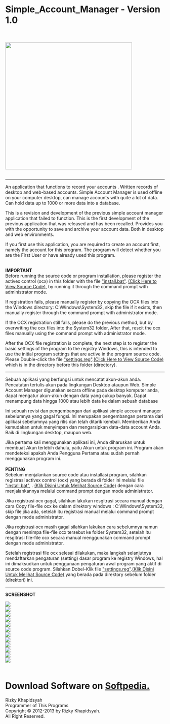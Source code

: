 # Simple_Account_Manager - Version 1.0
<br><br>
<img src="https://github.com/RizkyKhapidsyah/Simple_Account_Manager_v1.0/blob/master/certificate/Sertifikat%20100%25%20Bebas%20Malware%20-%20Simple%20Account%20Manager%20-%20Softpedia.PNG" width=400pt>
<br><br>
___
An application that functions to record your accounts . Written records of desktop and web-based accounts. Simple Account Manager is used offline on your computer desktop, can manage accounts with quite a lot of data. Can hold data up to 1000 or more data into a database.

This is a revision and development of the previous simple account manager application that failed to function. This is the first development of the previous application that was released and has been recalled. Provides you with the opportunity to save and archive your account data. Both in desktop and web environments.

If you first use this application, you are required to create an account first, namely the account for this program. The program will detect whether you are the First User or have already used this program.

<br>
<b>IMPORTANT</b><br>
Before running the source code or program installation, please register the activex control (ocx) in this folder with the 
file <a href="https://github.com/RizkyKhapidsyah/Simple_Account_Manager_v1.0/tree/master/%5BINSTALLER_PROJECT%5D/RikySoft/Simple%20Account%20Manager%20v1.0/activeX">"install.bat"</a>. <a href="https://github.com/RizkyKhapidsyah/Simple_Account_Manager_v1.0/blob/master/%5BINSTALLER_PROJECT%5D/RikySoft/Simple%20Account%20Manager%20v1.0/activeX/install.bat"> (Click Here to View Source Code)</a>, by running it through the command prompt with administrator mode.

If registration fails, please manually register by copying the OCX files into the Windows directory:
C:\Windows\System32, skip the file if it exists, then manually register through the command prompt with administrator mode.

If the OCX registration still fails, please do the previous method, but by overwriting the ocx files into the System32 folder,
After that, rescit the ocx files manually using the command prompt with administrator mode.

After the OCX file registration is complete, the next step is to register the basic settings of the program to the registry
Windows, this is intended to use the initial program settings that are active in the program source code. Please Double-click 
the file <a href="https://github.com/RizkyKhapidsyah/Simple_Account_Manager_v1.0/tree/master/%5BINSTALLER_PROJECT%5D/RikySoft/Simple%20Account%20Manager%20v1.0">"settings.reg"</a>.<a href="https://github.com/RizkyKhapidsyah/Simple_Account_Manager_v1.0/blob/master/%5BINSTALLER_PROJECT%5D/RikySoft/Simple%20Account%20Manager%20v1.0/settings.reg">(Click Here to View Source Code)<a> which is in the directory before this folder (directory).


_____________________________________________________________

Sebuah aplikasi yang berfungsi untuk mencatat akun-akun anda. Pencatatan tertulis akun pada lingkungan Desktop ataupun Web. Simple Account Manager digunakan secara offline pada desktop komputer anda, dapat mengatur akun-akun dengan data yang cukup banyak. Dapat menampung data hingga 1000 atau lebih data ke dalam sebuah database

Ini sebuah revisi dan pengembangan dari aplikasi simple account manager sebelumnya yang gagal fungsi. Ini merupakan pengembangan pertama dari aplikasi sebelumnya yang rilis dan telah ditarik kembali. Memberikan Anda kemudakan untuk menyimpan dan mengarsipkan data-data account Anda. Baik di lingkungan desktop, maupun web. 

Jika pertama kali menggunakan aplikasi ini, Anda diharuskan untuk membuat Akun terlebih dahulu, yaitu Akun untuk program ini. Program akan mendeteksi apakah Anda Pengguna Pertama atau sudah pernah menggunakan program ini.
<br><br>
<b>PENTING</b><br>
Sebelum menjalankan source code atau installasi program, silahkan registrasi activex control (ocx) yang berada di folder ini
melalui file <a href="https://github.com/RizkyKhapidsyah/Simple_Account_Manager_v1.0/tree/master/%5BINSTALLER_PROJECT%5D/RikySoft/Simple%20Account%20Manager%20v1.0/activeX">"install.bat"</a>, . <a href="https://github.com/RizkyKhapidsyah/Simple_Account_Manager_v1.0/blob/master/%5BINSTALLER_PROJECT%5D/RikySoft/Simple%20Account%20Manager%20v1.0/activeX/install.bat"> (Klik Disini Untuk Melihat Source Code)</a> dengan cara menjalankannya melalui command prompt dengan mode administrator.

Jika registrasi ocx gagal, silahkan lakukan resgitrasi secara manual dengan cara Copy file-file ocx ke dalam direktory windows :
C:\Windows\System32, skip file jika ada, setelah itu registrasi manual melalui command prompt dengan mode administrator.

Jika registrasi ocx masih gagal silahkan lakukan cara sebelumnya namun dengan menimpa file-file ocx tersebut ke folder System32,
setelah itu resgitrasi file-file ocx secara manual menggunakan command prompt dengan mode administrator.

Setelah registrasi file ocx selesai dilakukan, maka langkah selanjutnya mendaftarkan pengaturan (setting) dasar program ke registry Windows, hal ini dimaksudkan untuk penggunaan pengaturan awal program yang aktif di source code program. Silahkan Dobel-Klik file <a href="https://github.com/RizkyKhapidsyah/Simple_Account_Manager_v1.0/tree/master/%5BINSTALLER_PROJECT%5D/RikySoft/Simple%20Account%20Manager%20v1.0">"settings.reg"</a>.<a href="https://github.com/RizkyKhapidsyah/Simple_Account_Manager_v1.0/blob/master/%5BINSTALLER_PROJECT%5D/RikySoft/Simple%20Account%20Manager%20v1.0/settings.reg">(Klik Disini Untuk Melihat Source Code)<a> yang berada pada direktory sebelum folder (direktori) ini.


_____________________________________________________________
<b>SCREENSHOT</b><br>

<img src="https://github.com/RizkyKhapidsyah/Simple_Account_Manager_v1.0/blob/master/screenshot/001.PNG"><br><img src="https://github.com/RizkyKhapidsyah/Simple_Account_Manager_v1.0/blob/master/screenshot/002.PNG"><br><img src="https://github.com/RizkyKhapidsyah/Simple_Account_Manager_v1.0/blob/master/screenshot/003.PNG"><br><img src="https://github.com/RizkyKhapidsyah/Simple_Account_Manager_v1.0/blob/master/screenshot/004.PNG"><br><img src="https://github.com/RizkyKhapidsyah/Simple_Account_Manager_v1.0/blob/master/screenshot/005.PNG"><br><img src="https://github.com/RizkyKhapidsyah/Simple_Account_Manager_v1.0/blob/master/screenshot/006.PNG"><br><img src="https://github.com/RizkyKhapidsyah/Simple_Account_Manager_v1.0/blob/master/screenshot/007.PNG"><br><img src="https://github.com/RizkyKhapidsyah/Simple_Account_Manager_v1.0/blob/master/screenshot/008.PNG"><br><img src="https://github.com/RizkyKhapidsyah/Simple_Account_Manager_v1.0/blob/master/screenshot/009.PNG"><br><img src="https://github.com/RizkyKhapidsyah/Simple_Account_Manager_v1.0/blob/master/screenshot/010.png"><br><img src="https://github.com/RizkyKhapidsyah/Simple_Account_Manager_v1.0/blob/master/screenshot/011.PNG"><br><img src="https://github.com/RizkyKhapidsyah/Simple_Account_Manager_v1.0/blob/master/screenshot/012.PNG"> 
<br><br>

# Download Software on <a href="https://www.softpedia.com/get/Security/Security-Related/RikySoft-Simple-Account-Manager.shtml" target="blank">Softpedia.</a><br>

Rizky Khapidsyah<br>
Programmer of This Programs<br>
Copyright © 2012-2013 by Rizky Khapidsyah.<br>
All Right Reserved.<br>
